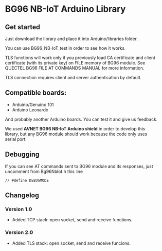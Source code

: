 # BG96 NB-IoT Arduino Library

## Get started

Just download the library and place it into Arduino/libraries folder.

You can use BG96_NB-IoT_test in order to see how it works.

TLS functions will work only if you previously load CA certificate and client certificate (with its private key) on FILE memory of BG96 module. See QUECTEL BG96 FILE AT COMMANDS MANUAL for more information.

TLS connection requires client and server authentication by default.

## Compatible boards:

 - Arduino/Genuino 101
 - Arduino Leonardo

And probably another Arduino boards. You can test it and give us feedback.

We used **AVNET BG96 NB-IoT Arduino shield** in order to develop this library, but any BG96 module should work because the code only uses serial port.

## Debugging

If you can see AT commands sent to BG96 module and its responses, just uncomment from Bg96NbIot.h this line

    // #define DEBUGMODE

## Changelog
### Version 1.0

 - Added TCP stack: open socket, send and receive functions.

### Version 2.0

 - Added TLS stack: open socket, send and receive funcions.
